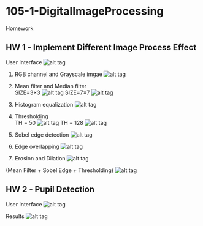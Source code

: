 # 105-1-DigitalImageProcessing

Homework <br>

## HW 1 - Implement Different Image Process Effect ##

User Interface
![alt tag](http://i.imgur.com/QKEgEOo.png)

1. RGB channel and Grayscale imgae
![alt tag](http://i.imgur.com/zeq8xwU.png)

2. Mean filter and Median filter <br>
SIZE=3×3
![alt tag](http://i.imgur.com/hCQGZm5.png)
SIZE=7×7
![alt tag](http://i.imgur.com/MeLrfJG.png)

3. Histogram equalization
![alt tag](http://i.imgur.com/hzx8cN8.png)

4. Thresholding <br>
TH = 50
![alt tag](http://i.imgur.com/ljWhTiz.png)
TH = 128
![alt tag](http://i.imgur.com/dEEAhuJ.png)

5.	Sobel edge detection
![alt tag](http://i.imgur.com/whPjUCd.png)

6.	Edge overlapping
![alt tag](http://i.imgur.com/dHiwo1s.png)

7. Erosion and Dilation
![alt tag](http://i.imgur.com/JaRVTPl.png)

(Mean Filter + Sobel Edge + Thresholding)
![alt tag](http://i.imgur.com/UJ8b6eM.png)

## HW 2 - Pupil Detection ##

User Interface
![alt tag](http://i.imgur.com/4bcjG5h.png)

Results
![alt tag](http://i.imgur.com/Qur0hBf.png)
